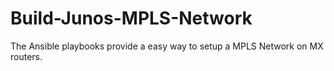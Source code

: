 # Build-Junos-MPLS-Network

The Ansible playbooks provide a easy way to setup a MPLS Network on MX routers.
